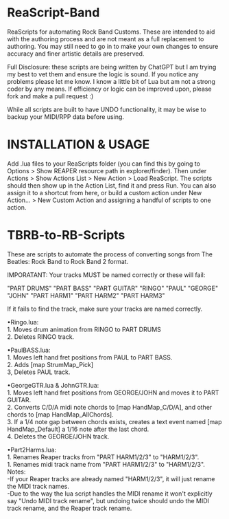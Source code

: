 # ReaScript-Band
ReaScripts for automating Rock Band Customs. These are intended to aid with the authoring process and are not meant as a full replacement to authoring. You may still need to go in to make your own changes to ensure accuracy and finer artistic details are preserved.

Full Disclosure: these scripts are being written by ChatGPT but I am trying my best to vet them and ensure the logic is sound. If you notice any problems please let me know. I know a little bit of Lua but am not a strong coder by any means. If efficiency or logic can be improved upon, please fork and make a pull request :)

While all scripts are built to have UNDO functionality, it may be wise to backup your MIDI/RPP data before using.

# INSTALLATION & USAGE

Add .lua files to your ReaScripts folder (you can find this by going to Options > Show REAPER resource path in explorer/finder). Then under Actions > Show Actions List > New Action > Load ReaScript. The scripts should then show up in the Action List, find it and press Run. You can also assign it to a shortcut from here, or build a custom action under New Action... > New Custom Action and assigning a handful of scripts to one action.

# TBRB-to-RB-Scripts 

These are scripts to automate the process of converting songs from The Beatles: Rock Band to Rock Band 2 format.

IMPORATANT: Your tracks MUST be named correctly or these will fail: 

"PART DRUMS" "PART BASS" "PART GUITAR" "RINGO" "PAUL" "GEORGE" "JOHN" "PART HARM1" "PART HARM2" "PART HARM3"

If it fails to find the track, make sure your tracks are named correctly.

  •Ringo.lua:<br>
    1. Moves drum animation from RINGO to PART DRUMS<br>
    2. Deletes RINGO track.<br> 
  
  •PaulBASS.lua:<br>
    1. Moves left hand fret positions from PAUL to PART BASS.<br>
    2. Adds [map StrumMap_Pick]<br>
    3, Deletes PAUL track.<br>
    
  •GeorgeGTR.lua & JohnGTR.lua:<br>
    1. Moves left hand fret positions from GEORGE/JOHN and moves it to PART GUITAR.<br>
    2. Converts C/D/A midi note chords to [map HandMap_C/D/A], and other chords to [map HandMap_AllChords].<br> 
    3. If a 1/4 note gap between chords exists, creates a text event named [map HandMap_Default] a 1/16 note after the last chord.<br>
    4. Deletes the GEORGE/JOHN track.<br>

  •Part2Harms.lua:<br>
    1. Renames Reaper tracks from "PART HARM1/2/3" to "HARM1/2/3".<br>
    1. Renames midi track name from "PART HARM1/2/3" to "HARM1/2/3".<br>
    Notes:<br>
      -If your Reaper tracks are already named "HARM1/2/3", it will just rename the MIDI track names.<br> 
      -Due to the way the lua script handles the MIDI rename it won't explicitly say "Undo MIDI track rename", but undoing twice should undo the MIDI track rename, and the Reaper track rename.<br>
